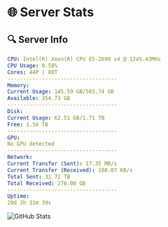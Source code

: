 # 🌐 Server Stats
## 🔍 Server Info
```yaml
CPU: Intel(R) Xeon(R) CPU E5-2699 v4 @ 1245.43MHz
CPU Usage: 0.50%
Cores: 44P | 88T
-----------------------------------
Memory:
Current Usage: 145.59 GB/503.74 GB
Available: 354.73 GB
-----------------------------------
Disk:
Current Usage: 62.51 GB/1.71 TB
Free: 1.56 TB
-----------------------------------
GPU:
No GPU detected
-----------------------------------
Network:
Current Transfer (Sent): 17.35 MB/s
Current Transfer (Received): 108.07 KB/s
Total Sent: 31.71 TB
Total Received: 276.00 GB
-----------------------------------
Uptime:
20d 2h 31m 39s
```
![GitHub Stats](https://img.shields.io/badge/Updated-2025-03-27_23:54:28-blue)